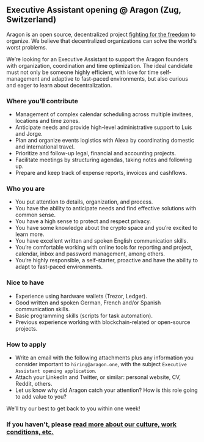 ## Executive Assistant opening @ Aragon (Zug, Switzerland)

Aragon is an open source, decentralized project [fighting for the freedom](https://www.youtube.com/watch?v=AqjIWmiAidw) to organize. We believe that decentralized organizations can solve the world's worst problems.

We’re looking for an Executive Assistant to support the Aragon founders with organization, coordination and time optimization. The ideal candidate must not only be someone highly efficient, with love for time self-management and adaptive to fast-paced environments, but also curious and eager to learn about decentralization.

### Where you’ll contribute
* Management of complex calendar scheduling across multiple invitees, locations and time zones.
* Anticipate needs and provide high-level administrative support to Luis and Jorge.
* Plan and organize events logistics with Alexa by coordinating domestic and international travel.
* Prioritize and follow-up legal, financial and accounting projects.
* Facilitate meetings by structuring agendas, taking notes and following up.
* Prepare and keep track of expense reports, invoices and cashflows.

### Who you are
* You put attention to details, organization, and process.
* You have the ability to anticipate needs and find effective solutions with common sense.
* You have a high sense to protect and respect privacy.
* You have some knowledge about the crypto space and you’re excited to learn more.
* You have excellent written and spoken English communication skills.
* You’re comfortable working with online tools for reporting and project, calendar, inbox and password management, among others.
* You’re highly responsible, a self-starter, proactive and have the ability to adapt to fast-paced environments.

### Nice to have
* Experience using hardware wallets (Trezor, Ledger).
* Good written and spoken German, French and/or Spanish communication skills.
* Basic programming skills (scripts for task automation).
* Previous experience working with blockchain-related or open-source projects.

### How to apply
* Write an email with the following attachments plus any information you consider important to `hiring@aragon.one`, with the subject `Executive Assistant opening application`.
* Attach your LinkedIn and Twitter, or similar: personal website, CV, Reddit, others.
* Let us know why did Aragon catch your attention? How is this role going to add value to you?

We’ll try our best to get back to you within one week!

### If you haven't, please [read more about our culture, work conditions, etc.](../index.md)
